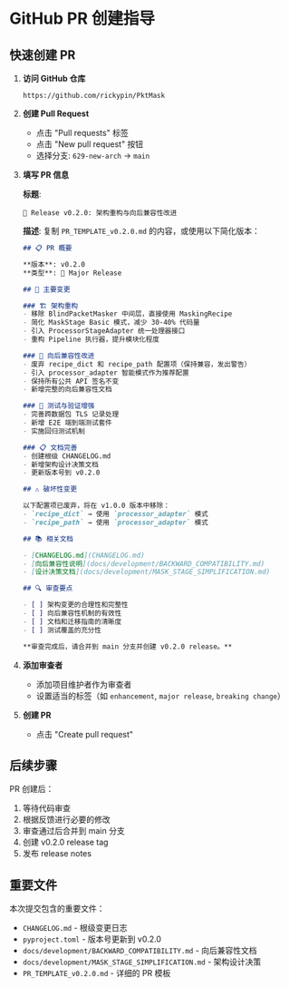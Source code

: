 # GitHub PR 创建指导

## 快速创建 PR

1. **访问 GitHub 仓库**
   ```
   https://github.com/rickypin/PktMask
   ```

2. **创建 Pull Request**
   - 点击 "Pull requests" 标签
   - 点击 "New pull request" 按钮
   - 选择分支: `629-new-arch` → `main`

3. **填写 PR 信息**
   
   **标题**:
   ```
   🚀 Release v0.2.0: 架构重构与向后兼容性改进
   ```
   
   **描述**: 复制 `PR_TEMPLATE_v0.2.0.md` 的内容，或使用以下简化版本：

   ```markdown
   ## 📋 PR 概要
   
   **版本**: v0.2.0  
   **类型**: 🚀 Major Release  
   
   ## 🎯 主要变更
   
   ### 🏗️ 架构重构
   - 移除 BlindPacketMasker 中间层，直接使用 MaskingRecipe
   - 简化 MaskStage Basic 模式，减少 30-40% 代码量
   - 引入 ProcessorStageAdapter 统一处理器接口
   - 重构 Pipeline 执行器，提升模块化程度
   
   ### 🔄 向后兼容性改进
   - 废弃 recipe_dict 和 recipe_path 配置项（保持兼容，发出警告）
   - 引入 processor_adapter 智能模式作为推荐配置
   - 保持所有公共 API 签名不变
   - 新增完整的向后兼容性文档
   
   ### 🧪 测试与验证增强
   - 完善跨数据包 TLS 记录处理
   - 新增 E2E 端到端测试套件
   - 实施回归测试机制
   
   ### 📋 文档完善
   - 创建根级 CHANGELOG.md
   - 新增架构设计决策文档
   - 更新版本号到 v0.2.0
   
   ## ⚠️ 破坏性变更
   
   以下配置项已废弃，将在 v1.0.0 版本中移除：
   - `recipe_dict` → 使用 `processor_adapter` 模式
   - `recipe_path` → 使用 `processor_adapter` 模式
   
   ## 📚 相关文档
   
   - [CHANGELOG.md](CHANGELOG.md)
   - [向后兼容性说明](docs/development/BACKWARD_COMPATIBILITY.md)
   - [设计决策文档](docs/development/MASK_STAGE_SIMPLIFICATION.md)
   
   ## 🔍 审查要点
   
   - [ ] 架构变更的合理性和完整性
   - [ ] 向后兼容性机制的有效性
   - [ ] 文档和迁移指南的清晰度
   - [ ] 测试覆盖的充分性
   
   **审查完成后，请合并到 main 分支并创建 v0.2.0 release。**
   ```

4. **添加审查者**
   - 添加项目维护者作为审查者
   - 设置适当的标签（如 `enhancement`, `major release`, `breaking change`）

5. **创建 PR**
   - 点击 "Create pull request"

## 后续步骤

PR 创建后：
1. 等待代码审查
2. 根据反馈进行必要的修改
3. 审查通过后合并到 main 分支
4. 创建 v0.2.0 release tag
5. 发布 release notes

## 重要文件

本次提交包含的重要文件：
- `CHANGELOG.md` - 根级变更日志
- `pyproject.toml` - 版本号更新到 v0.2.0
- `docs/development/BACKWARD_COMPATIBILITY.md` - 向后兼容性文档
- `docs/development/MASK_STAGE_SIMPLIFICATION.md` - 架构设计决策
- `PR_TEMPLATE_v0.2.0.md` - 详细的 PR 模板
